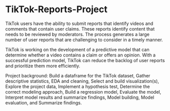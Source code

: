 # TikTok-Reports-Project

TikTok users have the ability to submit reports that identify videos and comments that contain user claims. 
These reports identify content that needs to be reviewed by moderators. 
The process generates a large number of user reports that are challenging to consider in a timely manner. 

TikTok is working on the development of a predictive model that can determine whether a video contains a claim 
or offers an opinion. With a successful prediction model, TikTok can reduce the backlog of user reports and prioritize them more efficiently.

Project background: Build a dataframe for the TikTok dataset, Gather descriptive statistics, EDA and cleaning, Select and build visualization(s),
Explore the project data, Implement a hypothesis test, Determine the correct modeling approach, Build a regression model, Evaluate the model,
Interpret model results and summarize findings, Model building, Model evaluation, and Summarize findings. 
